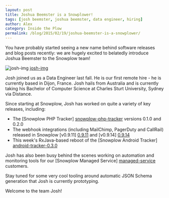 ```yaml
---
layout: post
title: Joshua Beemster is a Snowplower!
tags: [josh beemster, joshua beemster, data engineer, hiring]
author: Alex
category: Inside the Plow
permalink: /blog/2015/02/19/joshua-beemster-is-a-snowplower/
---
```


You have probably started seeing a new name behind software releases and blog posts recently: we are hugely excited to belatedly introduce Joshua Beemster to the Snowplow team!

![josh-img] [josh-img]

Josh joined us as a Data Engineer last fall. He is our first remote hire - he is currently based in Dijon, France. Josh hails from Australia and is currently taking his Bachelor of Computer Science at Charles Sturt University, Sydney via Distance.

Since starting at Snowplow, Josh has worked on quite a variety of key releases, including:

* The [Snowplow PHP Tracker] [snowplow-php-tracker] versions 0.1.0 and 0.2.0
* The webhook integrations (including MailChimp, PagerDuty and CallRail) released in Snowplow [v0.9.11] [0.9.11] and [v0.9.14] [0.9.14]
* This week's RxJava-based reboot of the [Snowplow Android Tracker] [android-tracker-0.3.0]

Josh has also been busy behind the scenes working on automation and monitoring tools for our [Snowplow Managed Service] [managed-service] customers.

Stay tuned for some very cool tooling around automatic JSON Schema generation that Josh is currently prototyping.

Welcome to the team Josh!

[snowplow-php-tracker]: https://github.com/snowplow/snowplow-php-tracker
[0.9.11]: /blog/2014/11/10/snowplow-0.9.11-released-with-webhook-support/
[0.9.14]: /blog/2014/12/31/snowplow-0.9.14-released-with-additional-webhooks/
[android-tracker-0.3.0]: /blog/2015/02/18/snowplow-android-tracker-0.3.0-released

[managed-service]: /pricing/index.html

[josh-img]: /assets/img/blog/2015/02/josh-beemster.png
